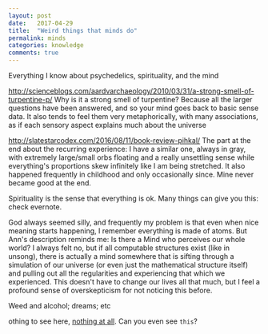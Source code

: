 ```yaml
---
layout: post
date:   2017-04-29
title:  "Weird things that minds do"
permalink: minds
categories: knowledge
comments: true
---
```

Everything I know about psychedelics, spirituality, and the mind

http://scienceblogs.com/aardvarchaeology/2010/03/31/a-strong-smell-of-turpentine-p/
Why is it a strong smell of turpentine? Because all the larger questions have been answered, and so your mind goes back to basic sense data. It also tends to feel them very metaphorically, with many associations, as if each sensory aspect explains much about the universe

http://slatestarcodex.com/2016/08/11/book-review-pihkal/
The part at the end about the recurring experience: I have a similar one, always in gray, with extremely large/small orbs floating and a really unsettling sense while everything's proportions skew infinitely like I am being stretched. It also happened frequently in childhood and only occasionally since. Mine never became good at the end.

Spirituality is the sense that everything is ok. Many things can give you this: check evernote. 

God always seemed silly, and frequently my problem is that even when nice meaning starts happening, I remember everything is made of atoms. But Ann's description reminds me: Is there a Mind who perceives our whole world? I always felt no, but if all computable structures exist (like in unsong), there is actually a mind somewhere that is sifting through a simulation of our universe (or even just the mathematical structure itself) and pulling out all the regularities and experiencing that which we experienced. This doesn't have to change our lives all that much, but I feel a profound sense of overskepticism for not noticing this before.

Weed and alcohol; dreams; etc


othing to see here, [nothing at all][conspiracy]. Can you even see `this`?

[conspiracy]: http://www.thebayesianconspiracy.com/
